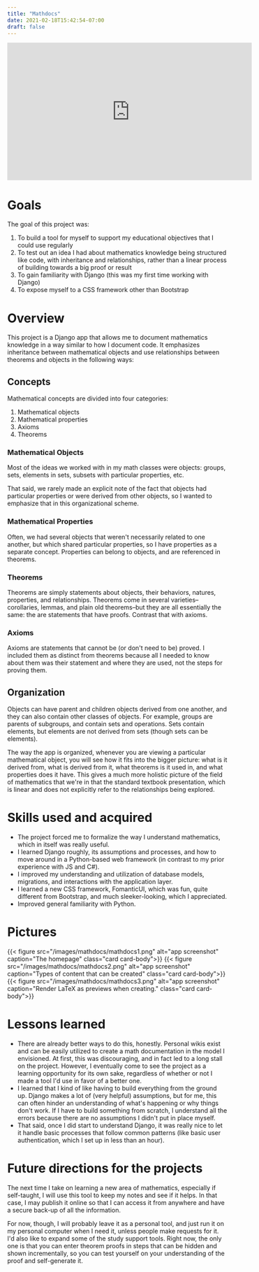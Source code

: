 ```yaml
---
title: "Mathdocs"
date: 2021-02-18T15:42:54-07:00
draft: false
---
```


<div style="text-align:center;">
<iframe width="560" height="315" src="https://www.youtube.com/embed/WNbVTdmZo6Q" frameborder="0" allow="accelerometer; autoplay; clipboard-write; encrypted-media; gyroscope; picture-in-picture" allowfullscreen></iframe>
</div>

# Goals
The goal of this project was:

1. To build a tool for myself to support my educational objectives that I could use regularly
2. To test out an idea I had about mathematics knowledge being structured like code, with inheritance and relationships, rather than a linear process of building towards a big proof or result
2. To gain familiarity with Django (this was my first time working with Django)
3. To expose myself to a CSS framework other than Bootstrap

# Overview
This project is a Django app that allows me to document mathematics knowledge in a way similar to how I document code. It emphasizes inheritance between mathematical objects and use relationships between theorems and objects in the following ways:

## Concepts
Mathematical concepts are divided into four categories:

1. Mathematical objects
2. Mathematical properties
3. Axioms
4. Theorems

### Mathematical Objects
Most of the ideas we worked with in my math classes were objects: groups, sets, elements in sets, subsets with particular properties, etc.

That said, we rarely made an explicit note of the fact that objects had particular properties or were derived from other objects, so I wanted to emphasize that in this organizational scheme.

### Mathematical Properties
Often, we had several objects that weren't necessarily related to one another, but which shared particular properties, so I have properties as a separate concept.  Properties can belong to  objects, and are referenced in theorems.

### Theorems
Theorems are simply statements about objects, their behaviors, natures, properties, and relationships. Theorems come in several varieties–corollaries, lemmas, and plain old theorems–but they are all essentially the same: the are statements that have proofs. Contrast that with axioms.

### Axioms
Axioms are statements that cannot be (or don't need to be) proved. I included them as distinct from theorems because all I needed to know about them was their statement and where they are used, not the steps for proving them.

## Organization
Objects can have parent and children objects derived from one another, and they can also contain other classes of objects. For example, groups are parents of subgroups, and contain sets and operations. Sets contain elements, but elements are not derived from sets (though sets can be elements).

The way the app is organized, whenever you are viewing a particular mathematical object, you will see how it fits into the bigger picture: what is it derived from, what is derived from it, what theorems is it used in, and what properties does it have. This gives a much more holistic picture of the field of mathematics that we're in that the standard textbook presentation, which is linear and does not explicitly refer to the relationships being explored.

# Skills used and acquired
* The project forced me to formalize the way I understand mathematics, which in itself was really useful.
* I learned Django roughly, its assumptions and processes, and how to move around in a Python-based web framework (in contrast to my prior experience with JS and C#).
* I improved my understanding and utilization of database models, migrations, and interactions with the application layer.
* I learned a new CSS framework, FomanticUI, which was fun, quite different from Bootstrap, and much sleeker-looking, which I appreciated.
* Improved general familiarity with Python.

# Pictures

{{< figure src="/images/mathdocs/mathdocs1.png" alt="app screenshot" caption="The homepage" class="card card-body">}}
{{< figure src="/images/mathdocs/mathdocs2.png" alt="app screenshot" caption="Types of content that can be created" class="card card-body">}}
{{< figure src="/images/mathdocs/mathdocs3.png" alt="app screenshot" caption="Render LaTeX as previews when creating." class="card card-body">}}

# Lessons learned
* There are already better ways to do this, honestly. Personal wikis exist and can be easily utilized to create a math documentation in the model I envisioned. At first, this was discouraging, and in fact led to a long stall on the project. However, I eventually come to see the project as a learning opportunity for its own sake, regardless of whether or not I made a tool I'd use in favor of a better one.
* I learned that I kind of like having to build everything from the ground up. Django makes a lot of (very helpful) assumptions, but for me, this can often hinder an understanding of what's happening or why things don't work. If I have to build something from scratch, I understand all the errors because there are no assumptions I didn't put in place myself.
* That said, once I did start to understand Django, it was really nice to let it handle basic processes that follow common patterns (like basic user authentication, which I set up in less than an hour).

# Future directions for the projects
The next time I take on learning a new area of mathematics, especially if self-taught, I will use this tool to keep my notes and see if it helps. In that case, I may publish it online so that I can access it from anywhere and have a secure back-up of all the information.

For now, though, I will probably leave it as a personal tool, and just run it on my personal computer when I need it, unless people make requests for it. I'd also like to expand some of the study support tools. Right now, the only one is that you can enter theorem proofs in steps that can be hidden and shown incrementally, so you can test yourself on your understanding of the proof and self-generate it.
